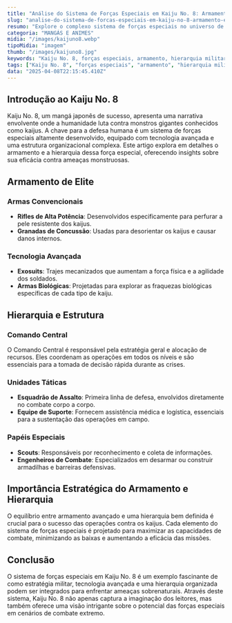 ```yaml
---
title: "Análise do Sistema de Forças Especiais em Kaiju No. 8: Armamento e Hierarquia"
slug: "analise-do-sistema-de-forcas-especiais-em-kaiju-no-8-armamento-e-hierarquia"
resumo: "Explore o complexo sistema de forças especiais no universo de Kaiju No. 8, focando no detalhamento do armamento exclusivo e na estrutura hierárquica que define este mangá de sucesso. Este artigo oferece uma visão profunda sobre como os elementos de defesa e organização contribuem para as estratégias de combate contra os kaijus."
categoria: "MANGÁS E ANIMES"
midia: "/images/kaijuno8.webp"
tipoMidia: "imagem"
thumb: "/images/kaijuno8.jpg"
keywords: "Kaiju No. 8, forças especiais, armamento, hierarquia militar, mangá, tecnologia militar, estratégia de combate, análise"
tags: ["Kaiju No. 8", "forças especiais", "armamento", "hierarquia militar", "mangá", "tecnologia militar", "estratégia de combate", "análise"]
data: "2025-04-08T22:15:45.410Z"
---
```


## Introdução ao Kaiju No. 8
Kaiju No. 8, um mangá japonês de sucesso, apresenta uma narrativa envolvente onde a humanidade luta contra monstros gigantes conhecidos como kaijus. A chave para a defesa humana é um sistema de forças especiais altamente desenvolvido, equipado com tecnologia avançada e uma estrutura organizacional complexa. Este artigo explora em detalhes o armamento e a hierarquia dessa força especial, oferecendo insights sobre sua eficácia contra ameaças monstruosas.

## Armamento de Elite
### Armas Convencionais
- **Rifles de Alta Potência**: Desenvolvidos especificamente para perfurar a pele resistente dos kaijus.
- **Granadas de Concussão**: Usadas para desorientar os kaijus e causar danos internos.
### Tecnologia Avançada
- **Exosuits**: Trajes mecanizados que aumentam a força física e a agilidade dos soldados.
- **Armas Biológicas**: Projetadas para explorar as fraquezas biológicas específicas de cada tipo de kaiju.

## Hierarquia e Estrutura
### Comando Central
O Comando Central é responsável pela estratégia geral e alocação de recursos. Eles coordenam as operações em todos os níveis e são essenciais para a tomada de decisão rápida durante as crises.
### Unidades Táticas
- **Esquadrão de Assalto**: Primeira linha de defesa, envolvidos diretamente no combate corpo a corpo.
- **Equipe de Suporte**: Fornecem assistência médica e logística, essenciais para a sustentação das operações em campo.
### Papéis Especiais
- **Scouts**: Responsáveis por reconhecimento e coleta de informações.
- **Engenheiros de Combate**: Especializados em desarmar ou construir armadilhas e barreiras defensivas.

## Importância Estratégica do Armamento e Hierarquia
O equilíbrio entre armamento avançado e uma hierarquia bem definida é crucial para o sucesso das operações contra os kaijus. Cada elemento do sistema de forças especiais é projetado para maximizar as capacidades de combate, minimizando as baixas e aumentando a eficácia das missões.

## Conclusão
O sistema de forças especiais em Kaiju No. 8 é um exemplo fascinante de como estratégia militar, tecnologia avançada e uma hierarquia organizada podem ser integrados para enfrentar ameaças sobrenaturais. Através deste sistema, Kaiju No. 8 não apenas captura a imaginação dos leitores, mas também oferece uma visão intrigante sobre o potencial das forças especiais em cenários de combate extremo.